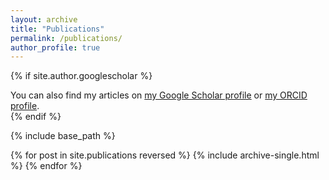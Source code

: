```yaml
---
layout: archive
title: "Publications"
permalink: /publications/
author_profile: true
---
```


{% if site.author.googlescholar %}
  <div class="wordwrap">You can also find my articles on <a href="{{site.author.googlescholar}}">my Google Scholar profile</a> or <a href="{{site.author.orcid}}">my ORCID profile</a>.</div>
{% endif %}

{% include base_path %}

{% for post in site.publications reversed %}
  {% include archive-single.html %}
{% endfor %}
